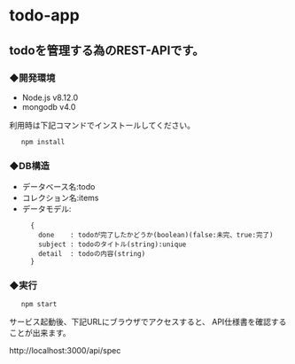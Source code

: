 # todo-app
  
## todoを管理する為のREST-APIです。  
  
  
  
### ◆開発環境
  
  
* Node.js v8.12.0  
* mongodb v4.0  
  
利用時は下記コマンドでインストールしてください。  
  
```npm:command
   npm install
```
  
### ◆DB構造
  
* データベース名:todo
* コレクション名:items
* データモデル:  
  ```
    {
      done    : todoが完了したかどうか(boolean)(false:未完、true:完了)
      subject : todoのタイトル(string):unique
      detail  : todoの内容(string)
    }
  ```
  
### ◆実行
  
```npm:command
   npm start
```
  
サービス起動後、下記URLにブラウザでアクセスすると、
API仕様書を確認することが出来ます。
  
http://localhost:3000/api/spec
  

